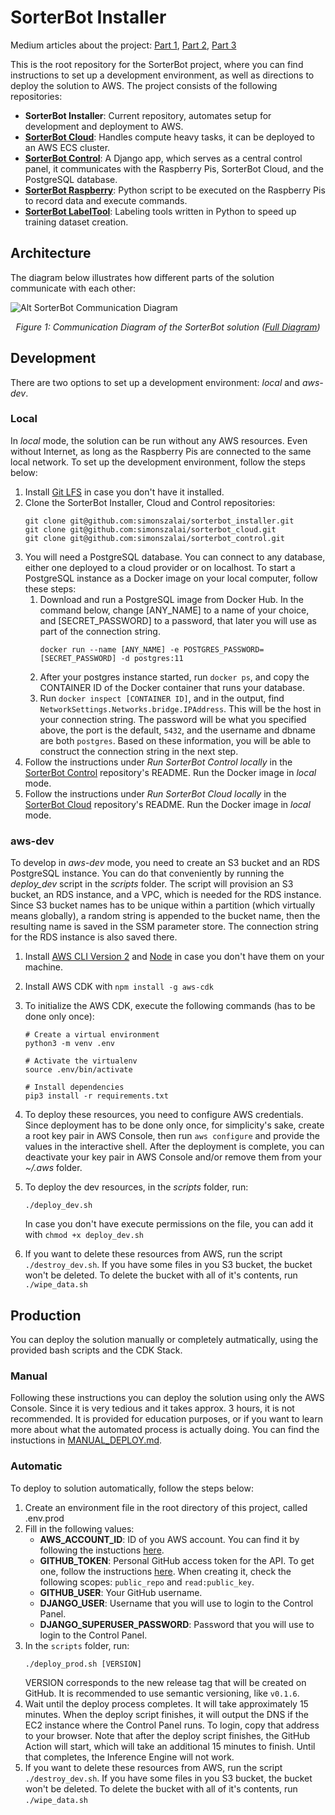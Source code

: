 # SorterBot Installer

Medium articles about the project: [Part 1](https://medium.com/swlh/web-application-to-control-a-swarm-of-raspberry-pis-with-an-ai-enabled-inference-engine-b3cb4b4c9fd), [Part 2](https://medium.com/@simon.szalai/web-application-to-control-a-swarm-of-raspberry-pis-with-an-ai-enabled-inference-engine-part-2-73804121c98a), [Part 3](https://medium.com/@simon.szalai/web-application-to-control-a-swarm-of-raspberry-pis-with-an-ai-enabled-inference-engine-part-3-77836f9fc4c2)

This is the root repository for the SorterBot project, where you can find instructions to set up a development environment, as well as directions to deploy the solution to AWS. The project consists of the following repositories:

- **SorterBot Installer**: Current repository, automates setup for development and deployment to AWS.
- **[SorterBot Cloud](https://github.com/simonszalai/sorterbot_cloud)**: Handles compute heavy tasks, it can be deployed to an AWS ECS cluster.
- **[SorterBot Control](https://github.com/simonszalai/sorterbot_control)**: A Django app, which serves as a central control panel, it communicates with the Raspberry Pis, SorterBot Cloud, and the PostgreSQL database.
- **[SorterBot Raspberry](https://github.com/simonszalai/sorterbot_raspberry)**: Python script to be executed on the Raspberry Pis to record data and execute commands.
- **[SorterBot LabelTool](https://github.com/simonszalai/sorterbot_labeltool)**: Labeling tools written in Python to speed up training dataset creation.

## Architecture
The diagram below illustrates how different parts of the solution communicate with each other:

![Alt SorterBot Communication Diagram](./media/communication_diagram.svg)
*<p align="center">Figure 1: Communication Diagram of the SorterBot solution ([Full Diagram](https://www.figma.com/file/mOvLbEX2hGPtj6XftA14UP/SorterBot-Messaging?node-id=0%3A1))</p>*

## Development
There are two options to set up a development environment: *local* and *aws-dev*. 

### Local
In *local* mode, the solution can be run without any AWS resources. Even without Internet, as long as the Raspberry Pis are connected to the same local network. To set up the development environment, follow the steps below:

1. Install [Git LFS](https://git-lfs.github.com/) in case you don't have it installed.
1. Clone the SorterBot Installer, Cloud and Control repositories:
    ```
    git clone git@github.com:simonszalai/sorterbot_installer.git
    git clone git@github.com:simonszalai/sorterbot_cloud.git
    git clone git@github.com:simonszalai/sorterbot_control.git
    ```
1. You will need a PostgreSQL database. You can connect to any database, either one deployed to a cloud provider or on localhost. To start a PostgreSQL instance as a Docker image on your local computer, follow these steps:
    1. Download and run a PostgreSQL image from Docker Hub. In the command below, change [ANY_NAME] to a name of your choice, and [SECRET_PASSWORD] to a password, that later you will use as part of the connection string.
        ```
        docker run --name [ANY_NAME] -e POSTGRES_PASSWORD=[SECRET_PASSWORD] -d postgres:11
        ```
   1. After your postgres instance started, run `docker ps`, and copy the CONTAINER ID of the Docker container that runs your database.
   1. Run `docker inspect [CONTAINER ID]`, and in the output, find `NetworkSettings.Networks.bridge.IPAddress`. This will be the host in your connection string. The password will be what you specified above, the port is the default, `5432`, and the username and dbname are both `postgres`. Based on these information, you will be able to construct the connection string in the next step.
1. Follow the instructions under *Run SorterBot Control locally* in the [SorterBot Control](https://github.com/simonszalai/sorterbot_control) repository's README. Run the Docker image in *local* mode.
1. Follow the instructions under *Run SorterBot Cloud locally* in the [SorterBot Cloud](https://github.com/simonszalai/sorterbot_cloud) repository's README. Run the Docker image in *local* mode.

### aws-dev
To develop in *aws-dev* mode, you need to create an S3 bucket and an RDS PostgreSQL instance. You can do that conveniently by running the *deploy_dev* script in the *scripts* folder. The script will provision an S3 bucket, an RDS instance, and a VPC, which is needed for the RDS instance. Since S3 bucket names has to be unique within a partition (which virtually means globally), a random string is appended to the bucket name, then the resulting name is saved in the SSM parameter store. The connection string for the RDS instance is also saved there.

1. Install [AWS CLI Version 2](https://docs.aws.amazon.com/cli/latest/userguide/install-cliv2.html) and [Node](https://nodejs.org/en/download/) in case you don't have them on your machine.
1. Install AWS CDK with `npm install -g aws-cdk`
1. To initialize the AWS CDK, execute the following commands (has to be done only once):
    ```
    # Create a virtual environment
    python3 -m venv .env

    # Activate the virtualenv
    source .env/bin/activate

    # Install dependencies
    pip3 install -r requirements.txt
    ```

1. To deploy these resources, you need to configure AWS credentials. Since deployment has to be done only once, for simplicity's sake, create a root key pair in AWS Console, then run `aws configure` and provide the values in the interactive shell. After the deployment is complete, you can deactivate your key pair in AWS Console and/or remove them from your *~/.aws* folder.

1. To deploy the dev resources, in the *scripts* folder, run:
    ```
    ./deploy_dev.sh
    ```
    In case you don't have execute permissions on the file, you can add it with `chmod +x deploy_dev.sh`

1. If you want to delete these resources from AWS, run the script `./destroy_dev.sh`. If you have some files in you S3 bucket, the bucket won't be deleted. To delete the bucket with all of it's contents, run `./wipe_data.sh`

## Production
You can deploy the solution manually or completely autmatically, using the provided bash scripts and the CDK Stack.

### Manual
Following these instructions you can deploy the solution using only the AWS Console. Since it is very tedious and it takes approx. 3 hours, it is not recommended. It is provided for education purposes, or if you want to learn more about what the automated process is actually doing. You can find the instuctions in [MANUAL_DEPLOY.md](./MANUAL_DEPLOY.md).

### Automatic
To deploy to solution automatically, follow the steps below:

1. Create an environment file in the root directory of this project, called .env.prod
1. Fill in the following values:
    - **AWS_ACCOUNT_ID**: ID of you AWS account. You can find it by following the instuctions [here](https://docs.aws.amazon.com/IAM/latest/UserGuide/console_account-alias.html#FindingYourAWSId).
    - **GITHUB_TOKEN**: Personal GitHub access token for the API. To get one, follow the instructions [here](https://help.github.com/en/github/authenticating-to-github/creating-a-personal-access-token-for-the-command-line). When creating it, check the following scopes: `public_repo` and `read:public_key`.
    - **GITHUB_USER**: Your GitHub username.
    - **DJANGO_USER**: Username that you will use to login to the Control Panel.
    - **DJANGO_SUPERUSER_PASSWORD**: Password that you will use to login to the Control Panel.
1. In the `scripts` folder, run:
    ```
    ./deploy_prod.sh [VERSION]
    ```
    VERSION corresponds to the new release tag that will be created on GitHub. It is recommended to use semantic versioning, like `v0.1.6`.
1. Wait until the deploy process completes. It will take approximately 15 minutes. When the deploy script finishes, it will output the DNS if the EC2 instance where the Control Panel runs. To login, copy that address to your browser. Note that after the deploy script finishes, the GitHub Action will start, which will take an additional 15 minutes to finish. Until that completes, the Inference Engine will not work. 
1. If you want to delete these resources from AWS, run the script `./destroy_dev.sh`. If you have some files in you S3 bucket, the bucket won't be deleted. To delete the bucket with all of it's contents, run `./wipe_data.sh`

